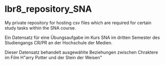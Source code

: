 # lbr8_repository_SNA
My private repository for hosting csv files which are required for certain study tasks within the SNA course.

Ein Datensatz für eine Übungsaufgabe im Kurs SNA im dritten Semester des Studiengangs CR/PR an der Hochschule der Medien.

Dieser Datensatz behandelt ausgewählte Beziehungen zwischen Chraktere im Film H"arry Potter und der Stein der Weisen"
